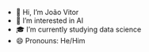 - 👋 Hi, I’m João Vitor
- 🤖 I’m interested in AI
- 🎓 I’m currently studying data science
- 😄 Pronouns: He/Him

